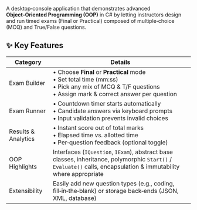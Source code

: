 A desktop‑console application that demonstrates advanced **Object‑Oriented Programming (OOP)** in C# by letting instructors design and run timed exams (Final or Practical) composed of multiple‑choice (MCQ) and True/False questions.

## ✨ Key Features
| Category | Details |
|----------|---------|
| Exam Builder | • Choose **Final** or **Practical** mode<br>• Set total time (mm:ss)<br>• Pick any mix of MCQ & T/F questions<br>• Assign mark & correct answer per question |
| Exam Runner | • Countdown timer starts automatically<br>• Candidate answers via keyboard prompts<br>• Input validation prevents invalid choices |
| Results & Analytics | • Instant score out of total marks<br>• Elapsed time vs. allotted time<br>• Per‑question feedback (optional toggle) |
| OOP Highlights | Interfaces (`IQuestion`, `IExam`), abstract base classes, inheritance, polymorphic `Start()` / `Evaluate()` calls, encapsulation & immutability where appropriate |
| Extensibility | Easily add new question types (e.g., coding, fill‑in‑the‑blank) or storage back‑ends (JSON, XML, database) |
